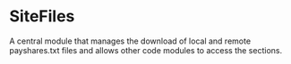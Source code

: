 # SiteFiles

A central module that manages the download of local and remote payshares.txt files
and allows other code modules to access the sections.
